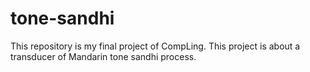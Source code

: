 # tone-sandhi
This repository is my final project of CompLing. This project is about a transducer of Mandarin tone sandhi process.

